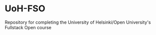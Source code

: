 # UoH-FSO
Repository for completing the University of Helsinki/Open University's Fullstack Open course
